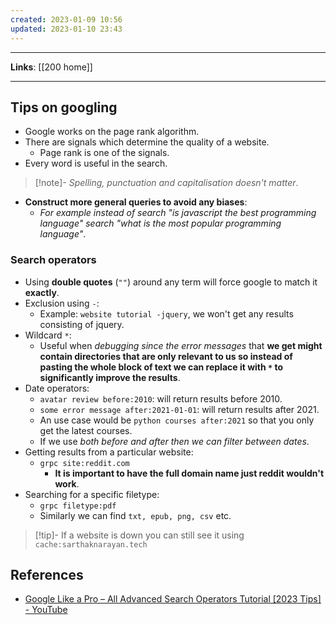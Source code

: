 ```yaml
---
created: 2023-01-09 10:56
updated: 2023-01-10 23:43
---
```

---
**Links**: [[200 home]]

---
## Tips on googling
- Google works on the page rank algorithm.
- There are signals which determine the quality of a website.
	- Page rank is one of the signals.
- Every word is useful in the search.

> [!note]- *Spelling, punctuation and capitalisation doesn't matter*.

- **Construct more general queries to avoid any biases**:
	- *For example instead of search "is javascript the best programming language" search "what is the most popular programming language"*.

### Search operators
- Using **double quotes** (`""`) around any term will force google to match it **exactly**. 
- Exclusion using `-`: 
	- Example: `website tutorial -jquery`, we won't get any results consisting of jquery.
- Wildcard `*`:
	- Useful when *debugging since the error messages* that **we get might contain directories that are only relevant to us so instead of pasting the whole block of text we can replace it with `*` to significantly improve the results**.
- Date operators:
	- `avatar review before:2010`: will return results before 2010.
	- `some error message after:2021-01-01`: will return results after 2021.
	- An use case would be `python courses after:2021` so that you only get the latest courses.
	- If we use *both before and after then we can filter between dates*.
- Getting results from a particular website:
	- `grpc site:reddit.com`
		- **It is important to have the full domain name just reddit wouldn't work**.
- Searching for a specific filetype:
	- `grpc filetype:pdf`
	- Similarly we can find `txt, epub, png, csv` etc.

> [!tip]- If a website is down you can still see it using `cache:sarthaknarayan.tech`

## References
- [Google Like a Pro – All Advanced Search Operators Tutorial [2023 Tips] - YouTube](https://www.youtube.com/watch?v=BRiNw490Eq0)